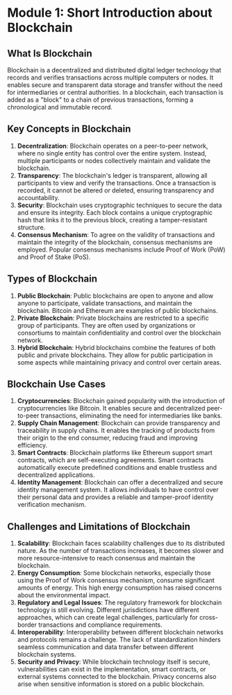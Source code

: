 # Module 1: Short Introduction about Blockchain

## What Is Blockchain
Blockchain is a decentralized and distributed digital ledger technology that records and verifies transactions across multiple computers or nodes. It enables secure and transparent data storage and transfer without the need for intermediaries or central authorities. In a blockchain, each transaction is added as a "block" to a chain of previous transactions, forming a chronological and immutable record.

## Key Concepts in Blockchain
1. **Decentralization**: Blockchain operates on a peer-to-peer network, where no single entity has control over the entire system. Instead, multiple participants or nodes collectively maintain and validate the blockchain.
2. **Transparency**: The blockchain's ledger is transparent, allowing all participants to view and verify the transactions. Once a transaction is recorded, it cannot be altered or deleted, ensuring transparency and accountability.
3. **Security**: Blockchain uses cryptographic techniques to secure the data and ensure its integrity. Each block contains a unique cryptographic hash that links it to the previous block, creating a tamper-resistant structure.
4. **Consensus Mechanism**: To agree on the validity of transactions and maintain the integrity of the blockchain, consensus mechanisms are employed. Popular consensus mechanisms include Proof of Work (PoW) and Proof of Stake (PoS).

## Types of Blockchain
1. **Public Blockchain**: Public blockchains are open to anyone and allow anyone to participate, validate transactions, and maintain the blockchain. Bitcoin and Ethereum are examples of public blockchains.
2. **Private Blockchain**: Private blockchains are restricted to a specific group of participants. They are often used by organizations or consortiums to maintain confidentiality and control over the blockchain network.
3. **Hybrid Blockchain**: Hybrid blockchains combine the features of both public and private blockchains. They allow for public participation in some aspects while maintaining privacy and control over certain areas.

## Blockchain Use Cases
1. **Cryptocurrencies**: Blockchain gained popularity with the introduction of cryptocurrencies like Bitcoin. It enables secure and decentralized peer-to-peer transactions, eliminating the need for intermediaries like banks.
2. **Supply Chain Management**: Blockchain can provide transparency and traceability in supply chains. It enables the tracking of products from their origin to the end consumer, reducing fraud and improving efficiency.
3. **Smart Contracts**: Blockchain platforms like Ethereum support smart contracts, which are self-executing agreements. Smart contracts automatically execute predefined conditions and enable trustless and decentralized applications.
4. **Identity Management**: Blockchain can offer a decentralized and secure identity management system. It allows individuals to have control over their personal data and provides a reliable and tamper-proof identity verification mechanism.

## Challenges and Limitations of Blockchain
1. **Scalability**: Blockchain faces scalability challenges due to its distributed nature. As the number of transactions increases, it becomes slower and more resource-intensive to reach consensus and maintain the blockchain.
2. **Energy Consumption**: Some blockchain networks, especially those using the Proof of Work consensus mechanism, consume significant amounts of energy. This high energy consumption has raised concerns about the environmental impact.
3. **Regulatory and Legal Issues**: The regulatory framework for blockchain technology is still evolving. Different jurisdictions have different approaches, which can create legal challenges, particularly for cross-border transactions and compliance requirements.
4. **Interoperability**: Interoperability between different blockchain networks and protocols remains a challenge. The lack of standardization hinders seamless communication and data transfer between different blockchain systems.
5. **Security and Privacy**: While blockchain technology itself is secure, vulnerabilities can exist in the implementation, smart contracts, or external systems connected to the blockchain. Privacy concerns also arise when sensitive information is stored on a public blockchain.
